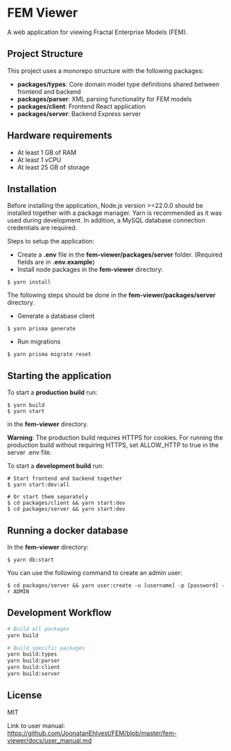 # FEM Viewer

A web application for viewing Fractal Enterprise Models (FEM).

## Project Structure

This project uses a monorepo structure with the following packages:

- **packages/types**: Core domain model type definitions shared between frontend and backend
- **packages/parser**: XML parsing functionality for FEM models
- **packages/client**: Frontend React application
- **packages/server**: Backend Express server

## Hardware requirements

- At least 1 GB of RAM
- At least 1 vCPU
- At least 25 GB of storage

## Installation

Before installing the application, Node.js version >=22.0.0 should be installed together with a package manager. Yarn is recommended as it was used during development. In addition, a MySQL database connection credentials are required.

Steps to setup the application:

- Create a **.env** file in the **fem-viewer/packages/server** folder. (Required fields are in **.env.example**)
- Install node packages in the **fem-viewer** directory:

```console
$ yarn install
```

The following steps should be done in the **fem-viewer/packages/server** directory.

- Generate a database client

```console
$ yarn prisma generate
```

- Run migrations

```console
$ yarn prisma migrate reset
```

## Starting the application

To start a **production build** run:

```console
$ yarn build
$ yarn start
```

in the **fem-viewer** directory.

**Warning**: The production build requires HTTPS for cookies. For running the production build without requiring HTTPS, set ALLOW_HTTP to true in the server .env file.

To start a **development build** run:

```console
# Start frontend and backend together
$ yarn start:dev:all

# Or start them separately
$ cd packages/client && yarn start:dev
$ cd packages/server && yarn start:dev
```

## Running a docker database

In the **fem-viewer** directory:

```console
$ yarn db:start
```

You can use the following command to create an admin user:

```console
$ cd packages/server && yarn user:create -u [username] -p [password] -r ADMIN
```

## Development Workflow

```bash
# Build all packages
yarn build

# Build specific packages
yarn build:types
yarn build:parser
yarn build:client
yarn build:server
```

## License

MIT

Link to user manual: https://github.com/JoonatanEhlvest/FEM/blob/master/fem-viewer/docs/user_manual.md
